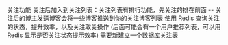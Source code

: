 关注功能
关注后加入到关注列表：关注列表有排行功能，先关注的排在前面
-- 关注后的博主发送博客会将一些博客推送到你的关注博客列表
使用 Redis 查询关注的状态，提升效率，以及关注取关操作 
(后面可能会有一个用户推荐列表，可以用 Redis 显示是否关注状态提示效率)
需要新建立一个数据库关注表

